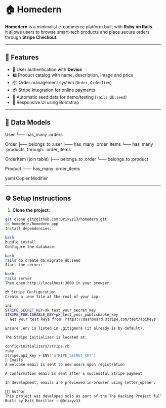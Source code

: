 # 🏠 Homedern

**Homedern** is a minimalist e-commerce platform built with **Ruby on Rails**.  
It allows users to browse smart-tech products and place secure orders through **Stripe Checkout**.

---

## 🚀 Features

- 🔐 User authentication with **Devise**
- 🛍️ Product catalog with name, description, image and price
- 📦 Order management system (`Order`, `OrderItem`)
- 💳 Stripe integration for online payments
- 🌱 Automatic seed data for demo/testing (`rails db:seed`)
- 📱 Responsive UI using Bootstrap

---

## 🧱 Data Models

User
└── has_many :orders

Order
├── belongs_to :user
├── has_many :order_items
└── has_many :products, through: :order_items

OrderItem (join table)
├── belongs_to :order
└── belongs_to :product

Product
└── has_many :order_items

yaml
Copier
Modifier

---

## ⚙️ Setup Instructions

1. **Clone the project:**
```bash
git clone git@github.com:Drixyz13/homedern.git
cd homedern/homedern_app
Install dependencies:

bash
bundle install
Configure the database:

bash
rails db:create db:migrate db:seed
Start the server:

bash
rails server
Then open http://localhost:3000 in your browser.

💳 Stripe Configuration
Create a .env file at the root of your app:

ini
STRIPE_SECRET_KEY=sk_test_your_secret_key
STRIPE_PUBLISHABLE_KEY=pk_test_your_publishable_key
💡 Get your test keys from: https://dashboard.stripe.com/test/apikeys

Ensure .env is listed in .gitignore (it already is by default).

The Stripe initializer is located at:

config/initializers/stripe.rb
ruby
Stripe.api_key = ENV['STRIPE_SECRET_KEY']
📧 Emails
A welcome email is sent to new users upon registration

A confirmation email is sent after a successful Stripe payment

In development, emails are previewed in-browser using letter_opener.

👨‍💻 Author
This project was developed solo as part of the The Hacking Project full-stack bootcamp.
Built by Matt Mariller – @Drixyz13

